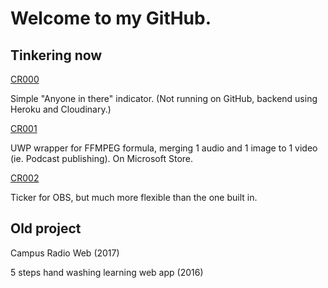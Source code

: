 # Welcome to my GitHub.

## Tinkering now
[CR000](https://thomassth.github.io/AnyoneInThere/)

Simple "Anyone in there" indicator. (Not running on GitHub, backend using Heroku and Cloudinary.)

[CR001](https://www.microsoft.com/store/apps/9NZXCK5WDCXC)

UWP wrapper for FFMPEG formula, merging 1 audio and 1 image to 1 video (ie. Podcast publishing). On Microsoft Store.

[CR002](https://thomassth.github.io/CR002/) 

Ticker for OBS, but much more flexible than the one built in.

## Old project

Campus Radio Web (2017)

5 steps hand washing learning web app (2016)
